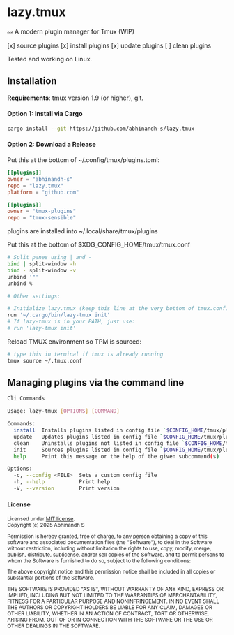 # lazy.tmux
💤 A modern plugin manager for Tmux (WIP)

[x] source plugins
[x] install plugins
[x] update plugins
[ ] clean plugins

Tested and working on Linux.

## Installation

**Requirements**: tmux version 1.9 (or higher), git.

#### Option 1: Install via Cargo

```bash 
cargo install --git https://github.com/abhinandh-s/lazy.tmux
```

#### Option 2: Download a Release

Put this at the bottom of ~/.config/tmux/plugins.toml:

```toml
[[plugins]]
owner = "abhinandh-s"
repo = "lazy.tmux"
platform = "github.com"

[[plugins]]
owner = "tmux-plugins"
repo = "tmux-sensible"
```

plugins are installed into ~/.local/share/tmux/plugins

Put this at the bottom of $XDG_CONFIG_HOME/tmux/tmux.conf

```bash
# Split panes using | and -
bind | split-window -h
bind - split-window -v
unbind '"'
unbind %

# Other settings:

# Initialize lazy.tmux (keep this line at the very bottom of tmux.conf)
run '~/.cargo/bin/lazy-tmux init' 
# If lazy-tmux is in your PATH, just use:
# run 'lazy-tmux init'
```

Reload TMUX environment so TPM is sourced:

```bash
# type this in terminal if tmux is already running
tmux source ~/.tmux.conf
```

## Managing plugins via the command line

```bash
Cli Commands

Usage: lazy-tmux [OPTIONS] [COMMAND]

Commands:
  install  Installs plugins listed in config file `$CONFIG_HOME/tmux/plugins.toml`
  update   Updates plugins listed in config file `$CONFIG_HOME/tmux/plugins.toml`
  clean    Uninstalls plugins not listed in config file `$CONFIG_HOME/tmux/plugins.toml`
  init     Sources plugins listed in config file `$CONFIG_HOME/tmux/plugins.toml`
  help     Print this message or the help of the given subcommand(s)

Options:
  -c, --config <FILE>  Sets a custom config file
  -h, --help           Print help
  -V, --version        Print version
```

#### License

<sup>
Licensed under <a href="LICENSE">MIT license</a>.
</sup>

<br>

<sub>
Copyright (c) 2025 Abhinandh S

Permission is hereby granted, free of charge, to any person obtaining a copy
of this software and associated documentation files (the "Software"), to deal
in the Software without restriction, including without limitation the rights
to use, copy, modify, merge, publish, distribute, sublicense, and/or sell
copies of the Software, and to permit persons to whom the Software is
furnished to do so, subject to the following conditions:

The above copyright notice and this permission notice shall be included in all
copies or substantial portions of the Software.

THE SOFTWARE IS PROVIDED "AS IS", WITHOUT WARRANTY OF ANY KIND, EXPRESS OR
IMPLIED, INCLUDING BUT NOT LIMITED TO THE WARRANTIES OF MERCHANTABILITY,
FITNESS FOR A PARTICULAR PURPOSE AND NONINFRINGEMENT. IN NO EVENT SHALL THE
AUTHORS OR COPYRIGHT HOLDERS BE LIABLE FOR ANY CLAIM, DAMAGES OR OTHER
LIABILITY, WHETHER IN AN ACTION OF CONTRACT, TORT OR OTHERWISE, ARISING FROM,
OUT OF OR IN CONNECTION WITH THE SOFTWARE OR THE USE OR OTHER DEALINGS IN THE
SOFTWARE.
</sub>
